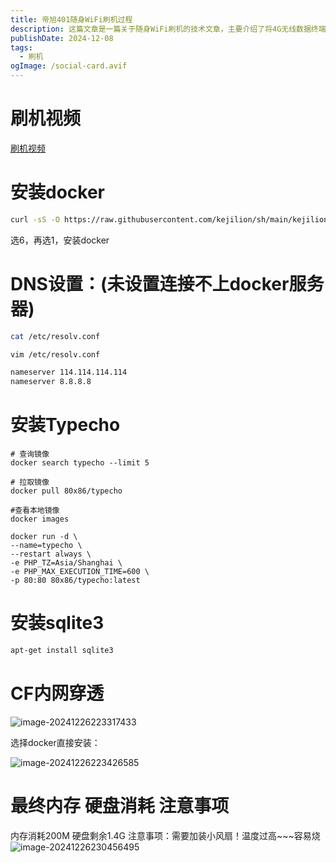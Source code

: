 ```yaml
---
title: 帝旭401随身WiFi刷机过程
description: 这篇文章是一篇关于随身WiFi刷机的技术文章，主要介绍了将4G无线数据终端刷机成Debian系统并部署了Typecho博客。这篇文章为将随身WiFi刷机成Debian系统提供了详细的步骤，并通过设置DNS、安装Docker、拉取Typecho镜像和安装SQLite3等过程，最后通过CF内网穿透，从而实现了系统的成功刷机以及博客部署。
publishDate: 2024-12-08
tags:
  - 刷机
ogImage: /social-card.avif
---
```

# 刷机视频
[刷机视频][1]

# 安装docker
```bash
curl -sS -O https://raw.githubusercontent.com/kejilion/sh/main/kejilion.sh && chmod +x kejilion.sh && ./kejilion.sh
```
选6，再选1，安装docker

# DNS设置：(未设置连接不上docker服务器)
```bash
cat /etc/resolv.conf

vim /etc/resolv.conf

nameserver 114.114.114.114
nameserver 8.8.8.8
```

# 安装Typecho
```
# 查询镜像
docker search typecho --limit 5

# 拉取镜像
docker pull 80x86/typecho

#查看本地镜像
docker images

docker run -d \
--name=typecho \
--restart always \
-e PHP_TZ=Asia/Shanghai \
-e PHP_MAX_EXECUTION_TIME=600 \
-p 80:80 80x86/typecho:latest

```

# 安装sqlite3
```bash
apt-get install sqlite3
```

# CF内网穿透
![image-20241226223317433](https://p.zhenxi.site/files/202412262233488.png)


选择docker直接安装：

![image-20241226223426585](https://p.zhenxi.site/files/202412262234685.png)



# 最终内存 硬盘消耗 注意事项
内存消耗200M
硬盘剩余1.4G
注意事项：需要加装小风扇！温度过高~~~容易烧
![image-20241226230456495](https://p.zhenxi.site/files/202412262304571.png)

  [1]: https://www.bilibili.com/video/BV1HJUzYVEtH/?spm_id_from=333.337.search-card.all.click&vd_source=105d7c6f614459406c1e6948579b6dc1
